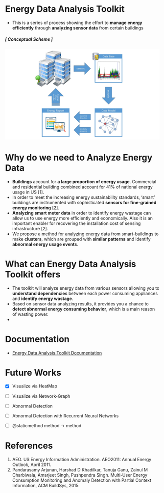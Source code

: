 # Energy Data Analysis Toolkit

* This is a series of process showing the effort to **manage energy efficiently** through **analyzing sensor data** from certain buildings  

 
##### [ Conceptual Scheme ]
 <img src="https://raw.githubusercontent.com/jhyun0919/EnergyData/master/docs/images/conceptual_scheme.jpg" alt="Conceptual Scheme pic" style="width: 800px;"/>
 

 
 
# Why do we need to Analyze Energy Data

* **Buildings** account for **a large proportion of energy usage**. Commercial and residential building combined account for 41% of national energy usage in US [1].
* In order to meet the increasing energy sustainability standards, ‘smart’ buildings are instrumented with sophisticated **sensors for fine-grained energy monitoring** [2].
* **Analyzing smart meter data** in order to identify energy wastage can allow us to use energy more efficiently and economically. Also it is an important enabler for recovering the installation cost of sensing infrastructure [2].
* We propose a method for analyzing energy data from smart-buildings to make **clusters**, which are grouped with **similar patterns** and identify **abnormal energy usage events**.


# What can Energy Data Analysis Toolkit offers

* The toolkit will analyze energy data from various sensors allowing you to **understand dependencies** between each power consuming appliances and **identify energy wastage**.
* Based on sensor data analyzing results, it provides you a chance to **detect abnormal energy consuming behavior**, which is a main reason of wasting power.
* 




# Documentation

* [Energy Data Analysis Toolkit Documentation](https://github.com/jhyun0919/EnergyData_jhyun/tree/master/docs)



# Future Works

- [X] Visualize via HeatMap  
- [ ] Visualize via Network-Graph
- [ ] Abnormal Detection  
- [ ] Abnormal Detection with Recurrent Neural Networks
- [ ] @staticmethod method -> method
 

# References
 1. AEO. US Energy Information Administration. AEO2011: Annual Energy Outlook, April 2011.
 2. Pandarasamy Arjunan, Harshad D Khadilkar, Tanuja Ganu, Zainul M Charbiwala, Amarjeet Singh, Pushpendra Singh. Multi-User Energy Consumption Monitoring and Anomaly Detection with Partial Context Information, ACM BuildSys, 2015



